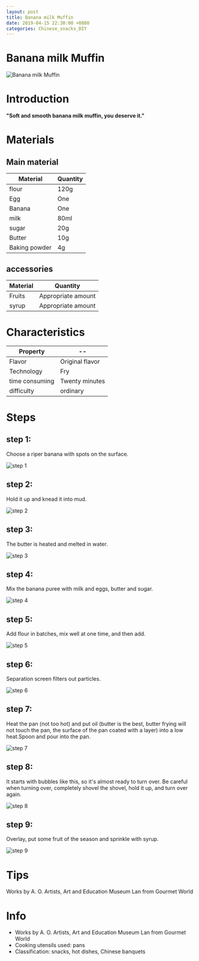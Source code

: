 ```yaml
---
layout: post
title: Banana milk Muffin
date: 2019-04-15 22:30:00 +0800
categories: Chinese_snacks_DIY
---
```


# Banana milk Muffin

![Banana milk Muffin]({{site.baseurl}}/img/414140/414140.jpg)

# Introduction

**"Soft and smooth banana milk muffin, you deserve it."**

# Materials


## Main material

Material|Quantity
--|--
flour|120g
Egg|One
Banana|One
milk|80ml
sugar|20g
Butter|10g
Baking powder|4g

## accessories

Material|Quantity
--|--
Fruits|Appropriate amount
syrup|Appropriate amount

# Characteristics

Property|--
--|--
Flavor|Original flavor
Technology|Fry
time consuming|Twenty minutes
difficulty|ordinary

# Steps

## step 1:

Choose a riper banana with spots on the surface.

![step 1]({{site.baseurl}}/img/414140/1.jpg)

## step 2:

Hold it up and knead it into mud.

![step 2]({{site.baseurl}}/img/414140/2.jpg)

## step 3:

The butter is heated and melted in water.

![step 3]({{site.baseurl}}/img/414140/3.jpg)

## step 4:

Mix the banana puree with milk and eggs, butter and sugar.

![step 4]({{site.baseurl}}/img/414140/4.jpg)

## step 5:

Add flour in batches, mix well at one time, and then add.

![step 5]({{site.baseurl}}/img/414140/5.jpg)

## step 6:

Separation screen filters out particles.

![step 6]({{site.baseurl}}/img/414140/6.jpg)

## step 7:

Heat the pan (not too hot) and put oil (butter is the best, butter frying will not touch the pan, the surface of the pan coated with a layer) into a low heat.Spoon and pour into the pan.

![step 7]({{site.baseurl}}/img/414140/7.jpg)

## step 8:

It starts with bubbles like this, so it's almost ready to turn over. Be careful when turning over, completely shovel the shovel, hold it up, and turn over again.

![step 8]({{site.baseurl}}/img/414140/8.jpg)

## step 9:

Overlay, put some fruit of the season and sprinkle with syrup.

![step 9]({{site.baseurl}}/img/414140/9.jpg)

# Tips

Works by A. O. Artists, Art and Education Museum Lan from Gourmet World

# Info

- Works by A. O. Artists, Art and Education Museum Lan from Gourmet World
- Cooking utensils used: pans
- Classification: snacks, hot dishes, Chinese banquets